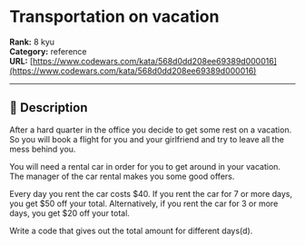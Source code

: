 # Transportation on vacation

**Rank:** 8 kyu  
**Category:** reference  
**URL:** [https://www.codewars.com/kata/568d0dd208ee69389d000016](https://www.codewars.com/kata/568d0dd208ee69389d000016)

---

## 📝 Description

After a hard quarter in the office you decide to get some rest on a vacation. So you will book a flight for you and your girlfriend and try to leave all the mess behind you.

You will need a rental car in order for you to get around in your vacation. The manager of the car rental makes you some good offers.

Every day you rent the car costs $40. If you rent the car for 7 or more days, you get $50 off your total. Alternatively, if you rent the car for 3 or more days, you get $20 off your total.

Write a code that gives out the total amount for different days(d).
